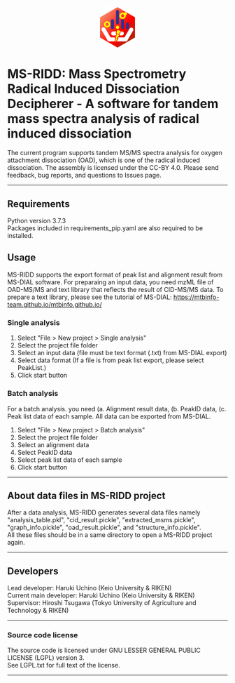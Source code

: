 <div align="center">
<img src="/image/MSRIDD_ICON.png" width="80px">
</div>

# MS-RIDD: Mass Spectrometry Radical Induced Dissociation Decipherer - A software for tandem mass spectra analysis of radical induced dissociation
The current program supports tandem MS/MS spectra analysis for oxygen attachment dissociation (OAD), which is one of the radical induced dissociation. The assembly is licensed under the CC-BY 4.0. Please send feedback, bug reports, and questions to Issues page.
***

## Requirements
Python version 3.7.3  
Packages included in requirements_pip.yaml are also required to be installed.

## Usage
MS-RIDD supports the export format of peak list and alignment result from MS-DIAL software.
For preparaing an input data, you need mzML file of OAD-MS/MS and text library that reflects the result of CID-MS/MS data.
To prepare a text library, please see the tutorial of MS-DIAL: https://mtbinfo-team.github.io/mtbinfo.github.io/

### Single analysis
1. Select "File > New project > Single analysis"
2. Select the project file folder
3. Select an input data (file must be text format (.txt) from MS-DIAL export)
4. Select data format (If a file is from peak list export, please select PeakList.)
5. Click start button

### Batch analysis
For a batch analysis. you need (a. Alignment result data, (b. PeakID data, (c. Peak list data of each sample.
All data can be exported from MS-DIAL.

1. Select "File > New project > Batch analysis"
2. Select the project file folder
3. Select an alignment data
4. Select PeakID data
5. Select peak list data of each sample
6. Click start button
***

## About data files in MS-RIDD project
After a data analysis, MS-RIDD generates several data files 
namely "analysis_table.pkl", "cid_result.pickle", "extracted_msms.pickle", "graph_info.pickle", "oad_result.pickle", and "structure_info.pickle".  
All these files should be in a same directory to open a MS-RIDD project again.
***

## Developers
Lead developer: Haruki Uchino (Keio University & RIKEN)  
Current main developer: Haruki Uchino (Keio University & RIKEN)  
Supervisor: Hiroshi Tsugawa (Tokyo University of Agriculture and Technology & RIKEN)
***

### Source code license
The source code is licensed under GNU LESSER GENERAL PUBLIC LICENSE (LGPL) version 3.  
See LGPL.txt for full text of the license.
***

